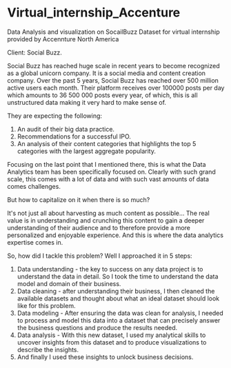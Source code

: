 # Virtual_internship_Accenture
Data Analysis and visualization on SocailBuzz Dataset for virtual internship provided by Accennture North America 

Client: Social Buzz.

Social Buzz has reached huge scale in recent years to become recognized as a global unicorn company. It is a social media and content creation company. Over the past 5 years, Social Buzz has reached over 500 million active users each month. Their platform receives over 100000 posts per day which amounts to 36 500 000 posts every year, of which, this is all unstructured data making it very hard to make sense of.

They are expecting the following:

1. An audit of their big data practice.
2. Recommendations for a successful IPO.
3. An analysis of their content categories that highlights the top 5 categories with the largest aggregate popularity.

Focusing on the last point that I mentioned there, this is what the Data Analytics team has been specifically focused on. Clearly with such grand scale, this comes with a lot of data and with such vast amounts of data comes challenges.

But how to capitalize on it when there is so much?

It's not just all about harvesting as much content as possible... The real value is in understanding and crunching this content to gain a deeper understanding of their audience and to therefore provide a more personalized and enjoyable experience.
And this is where the data analytics expertise comes in.

So, how did I tackle this problem?
Well I approached it in 5 steps:
1. Data understanding - the key to success on any data project is to understand the data in detail. So I took the time to understand the data model and domain of their business.
2. Data cleaning - after understanding their business, I then cleaned the available datasets and thought about what an ideal dataset should look like for this problem.
3. Data modeling - After ensuring the data was clean for analysis, I needed to process and model this data into a dataset that can precisely answer the business questions and produce the results needed.
4. Data analysis - With this new dataset, I used my analytical skills to uncover insights from this dataset and to produce visualizations to describe the insights.
5. And finally I used these insights to unlock business decisions.
